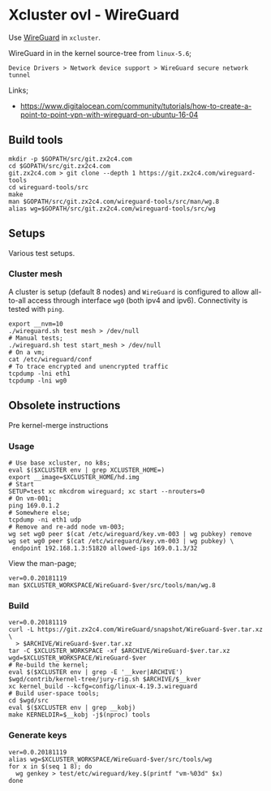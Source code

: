 # Xcluster ovl - WireGuard

Use [WireGuard](https://www.wireguard.com/) in `xcluster`.

WireGuard in in the kernel source-tree from `linux-5.6`;

```
Device Drivers > Network device support > WireGuard secure network tunnel
```

Links;

* https://www.digitalocean.com/community/tutorials/how-to-create-a-point-to-point-vpn-with-wireguard-on-ubuntu-16-04

## Build tools

```
mkdir -p $GOPATH/src/git.zx2c4.com
cd $GOPATH/src/git.zx2c4.com
git.zx2c4.com > git clone --depth 1 https://git.zx2c4.com/wireguard-tools
cd wireguard-tools/src
make
man $GOPATH/src/git.zx2c4.com/wireguard-tools/src/man/wg.8
alias wg=$GOPATH/src/git.zx2c4.com/wireguard-tools/src/wg
```

## Setups

Various test setups.

### Cluster mesh

A cluster is setup (default 8 nodes) and `WireGuard` is configured to
allow all-to-all access through interface `wg0` (both ipv4 and
ipv6). Connectivity is tested with `ping`.

```
export __nvm=10
./wireguard.sh test mesh > /dev/null
# Manual tests;
./wireguard.sh test start_mesh > /dev/null
# On a vm;
cat /etc/wireguard/conf
# To trace encrypted and unencrypted traffic
tcpdump -lni eth1
tcpdump -lni wg0
```


## Obsolete instructions

Pre kernel-merge instructions

### Usage

```
# Use base xcluster, no k8s;
eval $($XCLUSTER env | grep XCLUSTER_HOME=)
export __image=$XCLUSTER_HOME/hd.img
# Start
SETUP=test xc mkcdrom wireguard; xc start --nrouters=0
# On vm-001;
ping 169.0.1.2
# Somewhere else;
tcpdump -ni eth1 udp
# Remove and re-add node vm-003;
wg set wg0 peer $(cat /etc/wireguard/key.vm-003 | wg pubkey) remove
wg set wg0 peer $(cat /etc/wireguard/key.vm-003 | wg pubkey) \
 endpoint 192.168.1.3:51820 allowed-ips 169.0.1.3/32
```

View the man-page;
```
ver=0.0.20181119
man $XCLUSTER_WORKSPACE/WireGuard-$ver/src/tools/man/wg.8
```

### Build

```
ver=0.0.20181119
curl -L https://git.zx2c4.com/WireGuard/snapshot/WireGuard-$ver.tar.xz \
  > $ARCHIVE/WireGuard-$ver.tar.xz
tar -C $XCLUSTER_WORKSPACE -xf $ARCHIVE/WireGuard-$ver.tar.xz
wgd=$XCLUSTER_WORKSPACE/WireGuard-$ver
# Re-build the kernel;
eval $($XCLUSTER env | grep -E '__kver|ARCHIVE')
$wgd/contrib/kernel-tree/jury-rig.sh $ARCHIVE/$__kver
xc kernel_build --kcfg=config/linux-4.19.3.wireguard
# Build user-space tools;
cd $wgd/src
eval $($XCLUSTER env | grep __kobj)
make KERNELDIR=$__kobj -j$(nproc) tools
```

### Generate keys

```
ver=0.0.20181119
alias wg=$XCLUSTER_WORKSPACE/WireGuard-$ver/src/tools/wg
for x in $(seq 1 8); do
  wg genkey > test/etc/wireguard/key.$(printf "vm-%03d" $x)
done
```
